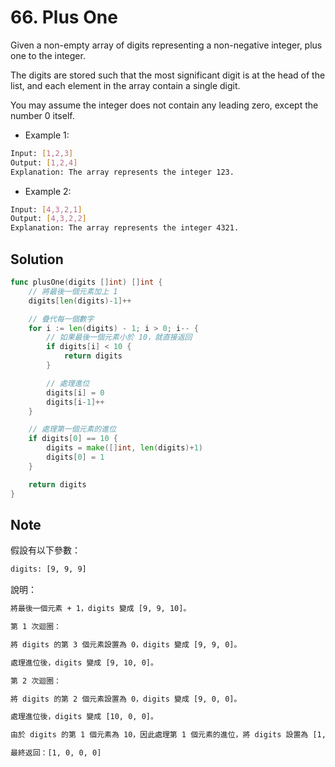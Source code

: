 # 66. Plus One

Given a non-empty array of digits representing a non-negative integer, plus one to the integer.

The digits are stored such that the most significant digit is at the head of the list, and each element in the array contain a single digit.

You may assume the integer does not contain any leading zero, except the number 0 itself.

- Example 1:

```BASH
Input: [1,2,3]
Output: [1,2,4]
Explanation: The array represents the integer 123.
```

- Example 2:

```BASH
Input: [4,3,2,1]
Output: [4,3,2,2]
Explanation: The array represents the integer 4321.
```

## Solution

```GO
func plusOne(digits []int) []int {
	// 將最後一個元素加上 1
	digits[len(digits)-1]++

	// 疊代每一個數字
	for i := len(digits) - 1; i > 0; i-- {
		// 如果最後一個元素小於 10，就直接返回
		if digits[i] < 10 {
			return digits
		}

		// 處理進位
		digits[i] = 0
		digits[i-1]++
	}

	// 處理第一個元素的進位
	if digits[0] == 10 {
		digits = make([]int, len(digits)+1)
		digits[0] = 1
	}

	return digits
}
```

## Note

假設有以下參數：

```BASH
digits: [9, 9, 9]
```

說明：

```BASH
將最後一個元素 + 1，digits 變成 [9, 9, 10]。

第 1 次迴圈：

將 digits 的第 3 個元素設置為 0，digits 變成 [9, 9, 0]。

處理進位後，digits 變成 [9, 10, 0]。

第 2 次迴圈：

將 digits 的第 2 個元素設置為 0，digits 變成 [9, 0, 0]。

處理進位後，digits 變成 [10, 0, 0]。

由於 digits 的第 1 個元素為 10，因此處理第 1 個元素的進位，將 digits 設置為 [1, 0, 0, 0]。

最終返回：[1, 0, 0, 0]
```
